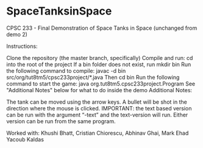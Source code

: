 # SpaceTanksinSpace
CPSC 233 - Final Demonstration of Space Tanks in Space (unchanged from demo 2)

Instructions:

Clone the repository (the master branch, specifically)
Compile and run:
cd into the root of the project
If a bin folder does not exist, run mkdir bin
Run the following command to compile: javac -d bin src/org/tut8tm5/cpsc233project/*.java
Then cd bin
Run the following command to start the game: java org.tut8tm5.cpsc233project.Program
See "Additional Notes" below for what to do inside the demo
Additional Notes:

The tank can be moved using the arrow keys.
A bullet will be shot in the direction where the mouse is clicked.
IMPORTANT: the text based version can be run with the argument “-text” and the text-version will run. Either version can be run from the same program.

Worked with: Khushi Bhatt, Cristian Chiorescu, Abhinav Ghai, Mark Ehad Yacoub Kaldas
